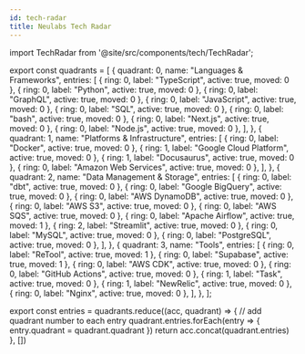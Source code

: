 ```yaml
---
id: tech-radar
title: Neulabs Tech Radar
---
```


import TechRadar from '@site/src/components/tech/TechRadar';

export const quadrants = [
  {
    quadrant: 0,
    name: "Languages & Frameworks",
    entries: [
      { ring: 0, label: "TypeScript", active: true, moved: 0 },
      { ring: 0, label: "Python", active: true, moved: 0 },
      { ring: 0, label: "GraphQL", active: true, moved: 0 },
      { ring: 0, label: "JavaScript", active: true, moved: 0 },
      { ring: 0, label: "SQL", active: true, moved: 0 },
      { ring: 0, label: "bash", active: true, moved: 0 },
      { ring: 0, label: "Next.js", active: true, moved: 0 },
      { ring: 0, label: "Node.js", active: true, moved: 0 },
    ],
  },
  {
    quadrant: 1,
    name: "Platforms & Infrastructure",
    entries: [
      { ring: 0, label: "Docker", active: true, moved: 0 },
      { ring: 1, label: "Google Cloud Platform", active: true, moved: 0 },
      { ring: 1, label: "Docusaurus", active: true, moved: 0 },
      { ring: 0, label: "Amazon Web Services", active: true, moved: 0 },
    ],
  },
  {
    quadrant: 2,
    name: "Data Management & Storage",
    entries: [
      { ring: 0, label: "dbt", active: true, moved: 0 },
      { ring: 0, label: "Google BigQuery", active: true, moved: 0 },
      { ring: 0, label: "AWS DynamoDB", active: true, moved: 0 },
      { ring: 0, label: "AWS S3", active: true, moved: 0 },
      { ring: 0, label: "AWS SQS", active: true, moved: 0 },
      { ring: 0, label: "Apache Airflow", active: true, moved: 1 },
      { ring: 2, label: "Streamlit", active: true, moved: 0 },
      { ring: 0, label: "MySQL", active: true, moved: 0 },
      { ring: 0, label: "PostgreSQL", active: true, moved: 0 },
    ],
  },
  {
    quadrant: 3,
    name: "Tools",
    entries: [
      { ring: 0, label: "ReTool", active: true, moved: 1 },
      { ring: 0, label: "Supabase", active: true, moved: 1 },
      { ring: 0, label: "AWS CDK", active: true, moved: 0 },
      { ring: 0, label: "GitHub Actions", active: true, moved: 0 },
      { ring: 1, label: "Task", active: true, moved: 0 },
      { ring: 1, label: "NewRelic", active: true, moved: 0 },
      { ring: 0, label: "Nginx", active: true, moved: 0 },
    ],
  },
];


export const entries = quadrants.reduce((acc, quadrant) => {
  // add quadrant number to each entry
  quadrant.entries.forEach(entry => {
    entry.quadrant = quadrant.quadrant
  })
  return acc.concat(quadrant.entries)
}, [])

<TechRadar entries={entries} />